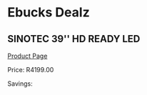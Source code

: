 
# Ebucks Dealz
## SINOTEC 39'' HD READY LED
[Product Page](https://www.ebucks.com/web/shop/productSelected.do?prodId=1188139171&catId=1147265922)

Price: R4199.00

Savings: 


	